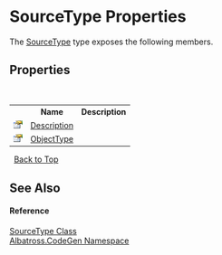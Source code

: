 # SourceType Properties
 

The <a href="05e83ca2-32dd-e42a-6f5a-9790ba64de2a">SourceType</a> type exposes the following members.


## Properties
&nbsp;<table><tr><th></th><th>Name</th><th>Description</th></tr><tr><td>![Public property](media/pubproperty.gif "Public property")</td><td><a href="b12f0ce1-72ed-2570-d778-bff1e05f5fd3">Description</a></td><td /></tr><tr><td>![Public property](media/pubproperty.gif "Public property")</td><td><a href="26d16c38-6aa4-eb83-2d32-c30f49fd860a">ObjectType</a></td><td /></tr></table>&nbsp;
<a href="#sourcetype-properties">Back to Top</a>

## See Also


#### Reference
<a href="05e83ca2-32dd-e42a-6f5a-9790ba64de2a">SourceType Class</a><br /><a href="15cf6e12-be6a-9747-9980-acf9dcacbf1a">Albatross.CodeGen Namespace</a><br />